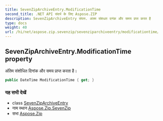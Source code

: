 ```yaml
---
title: SevenZipArchiveEntry.ModificationTime
second_title: .NET API संदर्भ के लिए Aspose.ZIP
description: SevenZipArchiveEntry संपत्त. अंतम संशधत दनंक और समय प्रप्त करत है
type: docs
weight: 40
url: /hi/net/aspose.zip.sevenzip/sevenziparchiveentry/modificationtime/
---
```

## SevenZipArchiveEntry.ModificationTime property

अंतिम संशोधित दिनांक और समय प्राप्त करता है।

```csharp
public DateTime ModificationTime { get; }
```

### यह सभी देखें

* class [SevenZipArchiveEntry](../)
* नाम स्थान [Aspose.Zip.SevenZip](../../sevenziparchiveentry/)
* सभा [Aspose.Zip](../../../)


